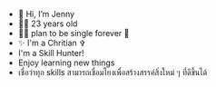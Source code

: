 - 👋 Hi, I’m Jenny
- 👩🏻 23 years old
- 👸🏻 plan to be single forever 🤍
- ✨ I'm a Chritian ✞
- I'm a Skill Hunter!
- Enjoy learning new things
- เชื่อว่าทุก skills สามารถเชื่อมโยงเพื่อสร้างสรรค์สิ่งใหม่ ๆ ที่ดีขึ้นได้
<!---
iamajennyjanes/iamajennyjanes is a ✨ special ✨ repository because its `README.md` (this file) appears on your GitHub profile.
You can click the Preview link to take a look at your changes.
--->
